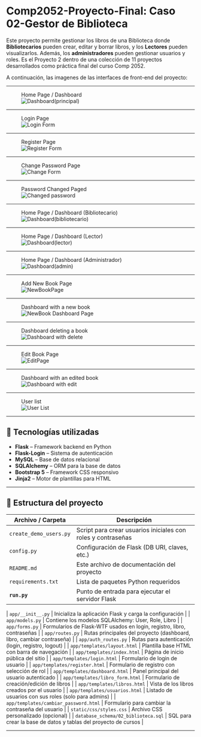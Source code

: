 # Comp2052-Proyecto-Final: Caso 02-Gestor de Biblioteca

Este proyecto permite gestionar los libros de una Biblioteca donde **Bibliotecarios** pueden crear, editar y borrar libros, y los **Lectores** pueden visualizarlos. Además, los **administradores** pueden gestionar usuarios y roles. Es el Proyecto 2 dentro de una colección de 11 proyectos desarrollados como práctica final del curso Comp 2052.

A continuación, las imagenes de las interfaces de front-end del proyecto:
 
---

<figure class="image"> 
   <figcaption>Home Page / Dashboard </figcaption>
   <img src="images/prinsipal.png" alt="Dashboard(principal)">
</figure>

---

<figure class="image">
   <figcaption>Login Page</figcaption>
   <img src="images/login.png" alt="Login Form">
</figure>

---

<figure class="image"> 
   <figcaption>Register Page</figcaption>
   <img src="images/registrarse.png" alt="Register Form">
</figure>

---

<figure class="image">
   <figcaption>Change Password Page </figcaption>
   <img src="images/cambiar password.png" alt="Change Form">
</figure>

---

<figure class="image">
   <figcaption>Password Changed Paged </figcaption>
   <img src="images/autualizando password.png" alt="Changed password">
</figure>

---

<figure class="image"> 
   <figcaption>Home Page / Dashboard (Bibliotecario) </figcaption>
   <img src="images/biblitecario-view.png" alt="Dashboard(bibliotecario)">
</figure>

---

<figure class="image">
   <figcaption>Home Page / Dashboard (Lector) </figcaption>
   <img src="images/lector-view.png" alt="Dashboard(lector)">
</figure>

---

<figure class="image"> 
   <figcaption>Home Page / Dashboard (Administrador) </figcaption>
   <img src="images/admin view.png" alt="Dashboard(admin)">
</figure>

---

<figure class="image">
   <figcaption>Add New Book Page </figcaption>
   <img src="images/nuevo libro.png" alt="NewBookPage">
</figure>

---

<figure class="image">
   <figcaption>Dashboard with a new book</figcaption>
   <img src="images/nuevo libro-2.png" alt="NewBook Dashboard Page">
</figure>

---

<figure class="image">
   <figcaption> Dashboard deleting a book </figcaption>
   <img src="images/borrar libro.png" alt="Dashboard with delete">
</figure>

---

<figure class="image">
   <figcaption> Edit Book Page </figcaption>
   <img src="images/edit libro.png" alt="EditPage">
</figure>

---

<figure class="image">
   <figcaption> Dashboard with an edited book </figcaption>
   <img src="images/biblitecario-view.despues de cambio.png" alt="Dashboard with edit">
</figure>

---

<figure class="image">
   <figcaption>User list</figcaption>
   <img src="images/users.png" alt="User List">
</figure>

---

## 🚀 Tecnologías utilizadas

- **Flask** – Framework backend en Python
- **Flask-Login** – Sistema de autenticación
- **MySQL** – Base de datos relacional
- **SQLAlchemy** – ORM para la base de datos
- **Bootstrap 5** – Framework CSS responsivo
- **Jinja2** – Motor de plantillas para HTML

---

## 📂 Estructura del proyecto

| Archivo / Carpeta                                                 | Descripción                                                                |
| ----------------------------------------------------------------- | -------------------------------------------------------------------------- |
| `create_demo_users.py`                                            | Script para crear usuarios iniciales con roles y contraseñas               |
| `config.py`                                                       | Configuración de Flask (DB URI, claves, etc.)                              |
| `README.md`                                                       | Este archivo de documentación del proyecto                                 |
| `requirements.txt`                                                | Lista de paquetes Python requeridos                                        |
| **`run.py`**                                                      | Punto de entrada para ejecutar el servidor Flask                           |



| `app/__init__.py`                                                 | Inicializa la aplicación Flask y carga la configuración                    |
| `app/models.py`                                                   | Contiene los modelos SQLAlchemy: User, Role, Libro                         |
| `app/forms.py`                                                    | Formularios de Flask-WTF usados en login, registro, libro, contraseñas     |
| `app/routes.py`                                                   | Rutas principales del proyecto (dashboard, libro, cambiar contraseña)      |
| `app/auth_routes.py`                                              | Rutas para autenticación (login, registro, logout)                         |
| `app/templates/layout.html`                                       | Plantilla base HTML con barra de navegación                                |
| `app/templates/index.html`                                        | Página de inicio pública del sitio                                         |
| `app/templates/login.html`                                        | Formulario de login de usuario                                             |
| `app/templates/register.html`                                     | Formulario de registro con selección de rol                                |
| `app/templates/dashboard.html`                                    | Panel principal del usuario autenticado                                    |
| `app/templates/libro_form.html`                                   | Formulario de creación/edición de libros                                   |
| `app/templates/libros.html`                                       | Vista de los libros creados por el usuario                                 |
| `app/templates/usuarios.html`                                     | Listado de usuarios con sus roles (solo para admins)                       |
| `app/templates/cambiar_password.html`                             | Formulario para cambiar la contraseña del usuario                          |
| `static/css/styles.css`                                           | Archivo CSS personalizado (opcional)                                       |
| `database_schema/02_biblioteca.sql`                               | SQL para crear la base de datos y tablas del proyecto de cursos            |

---

